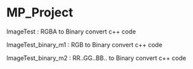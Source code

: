 # MP_Project	
ImageTest : RGBA to Binary convert c++ code

ImageTest_binary_m1 : RGB to Binary convert c++ code

ImageTest_binary_m2 : RR..GG..BB.. to Binary convert c++ code
